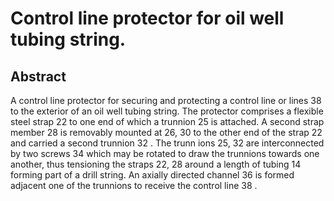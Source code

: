 # Control line protector for oil well tubing string.

## Abstract
A control line protector for securing and protecting a control line or lines 38 to the exterior of an oil well tubing string. The protector comprises a flexible steel strap 22 to one end of which a trunnion 25 is attached. A second strap member 28 is removably mounted at 26, 30 to the other end of the strap 22 and carried a second trunnion 32 . The trunn ions 25, 32 are interconnected by two screws 34 which may be rotated to draw the trunnions towards one another, thus tensioning the straps 22, 28 around a length of tubing 14 forming part of a drill string. An axially directed channel 36 is formed adjacent one of the trunnions to receive the control line 38 .